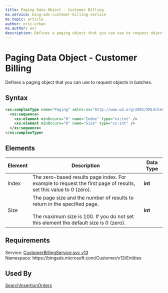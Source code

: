 ```yaml
---
title: Paging Data Object - Customer Billing
ms.service: bing-ads-customer-billing-service
ms.topic: article
author: eric-urban
ms.author: eur
description: Defines a paging object that you can use to request objects in batches.
---
```

# Paging Data Object - Customer Billing
Defines a paging object that you can use to request objects in batches.

## Syntax
```xml
<xs:complexType name="Paging" xmlns:xs="http://www.w3.org/2001/XMLSchema">
  <xs:sequence>
    <xs:element minOccurs="0" name="Index" type="xs:int" />
    <xs:element minOccurs="0" name="Size" type="xs:int" />
  </xs:sequence>
</xs:complexType>
```

## <a name="elements"></a>Elements

|Element|Description|Data Type|
|-----------|---------------|-------------|
|<a name="index"></a>Index|The zero-based results page index. For example to request the first page of results, set this value to 0 (zero).|**int**|
|<a name="size"></a>Size|The page size and the number of results to return in the specified page.<br/><br/>The maximum size is 100. If you do not set this element the default size is 0 (zero).|**int**|

## Requirements
Service: [CustomerBillingService.svc v13](https://clientcenter.api.bingads.microsoft.com/Api/Billing/v13/CustomerBillingService.svc)  
Namespace: https\://bingads.microsoft.com/Customer/v13/Entities  

## Used By
[SearchInsertionOrders](searchinsertionorders.md)  
